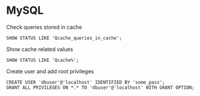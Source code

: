 # MySQL

Check queries stored in cache

    SHOW STATUS LIKE 'Qcache_queries_in_cache';

Show cache related values

    SHOW STATUS LIKE 'Qcache%';

Create user and add root privileges

    CREATE USER 'dbuser'@'localhost' IDENTIFIED BY 'some_pass';
    GRANT ALL PRIVILEGES ON *.* TO 'dbuser'@'localhost' WITH GRANT OPTION;